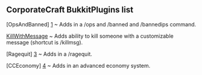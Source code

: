 CorporateCraft BukkitPlugins list
---------------------
[OpsAndBanned] [1] ~ Adds in a /ops and /banned and /bannedips 
command.        

[KillWithMessage][2] ~ Adds ability to kill someone with a customizable message (shortcut is /killmsg).

[Ragequit] [3] ~ Adds in a /ragequit.   

[CCEconomy] [4] ~ Adds in an advanced economy system.   

[1]: https://github.com/CorporateCraft/CorporateCraft-BukkitPlugins/tree/master/OpsAndBanned
[2]: https://github.com/CorporateCraft/CorporateCraft-BukkitPlugins/tree/master/KillWithMessage
[3]: https://github.com/CorporateCraft/CorporateCraft-BukkitPlugins/tree/master/Ragequit
[4]: https://github.com/CorporateCraft/CorporateCraft-BukkitPlugins/tree/master/CCEconomy